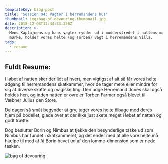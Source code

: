 ```yaml
---
templateKey: blog-post
title: 'Session 04: Vagter i herremandens hus'
thumbnail: img/bag-of-devouring-thumbnail.jpg
date: 2018-12-03T12:44:33.256Z
description: >-
  Mens Kaptajnens og hans vagter rydder ud i mudderstredet i nattens mulm og
  mørke, holder vores helte (og Torben) vagt i herremandens Villa.
tags:
  - resume
---
```

## Fuldt Resume:

I løbet af natten sker der lidt af hvert, men vigtigst af alt så får vores helte adgang til herremandens skatkammer, hvor de tager mere eller mindre for sig af diverse skatte og magiske ting. Den unge Herremand Jones skal også holdes hen, og inden natten er ovre er Torben Farmer også blevet til Væbner Julius den Store.

Da dagen så småt begynder at gry, tager vores helte tilbage mod deres hjem på bodellet, glade over at der ikke just skete meget i løbet af natten og godt trætte.

Dog beslutter Borin og Nimbus at tjekke den besynderlige taske ud som Nimbus har fundet i skatkammeret, og det ender med at alle vore helte må hjælpe til med at få Borin hevet ud af den lomme-dimension som er nede tasken.

![bag of devouring](/img/bag-of-devouring.jpeg)
